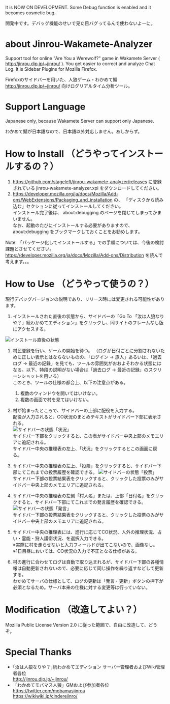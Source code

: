 It is NOW ON DEVELOPMENT. Some Debug function is enabled and it becomes cosmetic bug.

開発中です。デバッグ機能のせいで見た目バグってるんで使わないよーに。

# about Jinrou-Wakamete-Analyzer

Support tool for online "Are You a Werewolf?" game in Wakamete Server ( http://jinrou.dip.jp/~jinrou/ ).
You get easier to correct and analyze Chat Log.
It is Sidebar Plugins for Mozilla Firefox.

Firefoxのサイドバーを用いた、人狼ゲーム・わかめて鯖 http://jinrou.dip.jp/~jinrou/ 向けログリアルタイム分析ツール。

# Support Language

Japanese only, because Wakamete Server can support only Japanese.

わかめて鯖が日本語なので、日本語以外対応しません。あしからず。

# How to Install （どうやってインストールするの？）

1. https://github.com/stageleft/jinrou-wakamete-analyzer/releases に登録されている jinrou-wakamete-analyzer.xpi をダウンロードしてください。
1. https://developer.mozilla.org/ja/docs/Mozilla/Add-ons/WebExtensions/Packaging_and_installation の、
「ディスクから読み込む」セクションに従ってインストールしてください。  
インストール完了後は、 about:debugging のページを閉じてしまってかまいません。  
なお、起動のたびにインストールする必要がありますので、 about:debugging をブックマークしておくことをお勧めします。

Note: 「パッケージ化してインストールする」での手順については、今後の検討課題とさせてください。   
 https://developer.mozilla.org/ja/docs/Mozilla/Add-ons/Distribution を読んで考えます。。。

# How to Use （どうやって使うの？）

現行デバッグバージョンの説明であり、リリース時には変更される可能性があります。

1. インストールされた直後の状態から、サイドバーの「Go To 「汝は人狼なりや？」続わかめてエディション」をクリックし、同サイトのフレームなし版にアクセスする。

![インストール直後の状態](https://github.com/stageleft/jinrou-wakamete-analyzer/blob/master/doc/usage-1.png "インストール直後の状態")

1. 村民登録を行い、ゲームの開始を待つ。
  （ログが日付ごとに分割されないために正しい表示とはならないものの、「ログイン → 旅人」あるいは、「過去ログ → 最近の記録」を見ても、ツールの雰囲気がおおよそわかる状態にはなる。以下、特段の説明がない場合は「過去ログ → 最近の記録」のスクリーンショットを用いる）   
  このとき、ツールの仕様の都合上、以下の注意点がある。

    1. 複数のウィンドウを開いてはいけない。
    1. 複数の画面で村を見てはいけない。

1. 村が始まったところで、サイドバーの上部に配役を入力する。  
   配役が入力されると、CO状況のまとめテキストがサイドバー下部に表示される。  
![サイドバーの状態「状況」](https://github.com/stageleft/jinrou-wakamete-analyzer/blob/master/doc/usage-2.png "サイドバーの状態「状況」")  
サイドバー下部をクリックすると、この表がサイドバー中央上部のメモエリアに追記される。    
サイドバー中央の推理表の左上、「状況」をクリックするとこの画面に戻る。

1. サイドバー中央の推理表の左上、「投票」をクリックすると、サイドバー下部にてこれまでの投票履歴を確認できる。
![サイドバーの状態「投票」](https://github.com/stageleft/jinrou-wakamete-analyzer/blob/master/doc/usage-3.png "サイドバーの状態「投票」")  
サイドバー下部の投票結果表をクリックすると、クリックした投票のみがサイドバー中央上部のメモエリアに追記される。    

1. サイドバー中央の推理表の左側「村人名」または、上部「日付名」をクリックすると、サイドバー下部にてこれまでの発言履歴を確認できる。
![サイドバーの状態「発言」](https://github.com/stageleft/jinrou-wakamete-analyzer/blob/master/doc/usage-4.png "サイドバーの状態「発言」")  
サイドバー下部の投票結果表をクリックすると、クリックした投票のみがサイドバー中央上部のメモエリアに追記される。    

1. サイドバー中央の推理表には、進行に応じてCO状況、人外の推理状況、占い・霊能・狩人護衛状況、を選択入力できる。  
※実際に村を走らせないと入力フィールドが出てこないので、画像なし。  
※1日目昼においては、CO状況の入力で不正となる仕様がある。

1. 村の進行に合わせてログは自動で取り込まれるが、サイドバー下部の各種情報は自動更新されないので、必要に応じて同じ操作を繰り返すなどして更新する。  
   わかめてサーバの仕様として、ログの更新は「発言・更新」ボタンの押下が必須となるため。サーバ本来の仕様に対する変更等は行っていない。

# Modification （改造してよい？）

Mozilla Public License Version 2.0 に従った範囲で、自由に改造して、どうぞ。

# Special Thanks

* ｢汝は人狼なりや？｣続わかめてエディション サーバー管理者およびWiki管理者各位  
  http://jinrou.dip.jp/~jinrou/
* 「わかめてモバマス人狼」GMおよび参加者各位  
  https://twitter.com/mobamasjinrou  
  https://wikiwiki.jp/cinderejinro/

